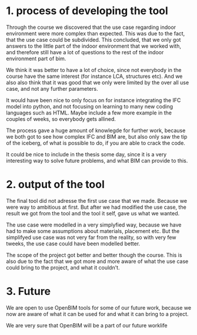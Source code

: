


# 1. process of developing the tool

Through the course we discovered that the use case regarding indoor environment were more complex than expected. This was due to the fact, that the use case could be subdivided. This concluded, that we only got answers to the little part of the indoor environment that we worked with, and therefore still have a lot of questions to the rest of the indoor environment part of bim.

We think it was better to have a lot of choice, since not everybody in the course have the same interest (for instance LCA, structures etc). And we also also think that it was good that we only were limited by the over all use case, and not any further parameters. 

It would have been nice to only focus on for instance integrating the IFC model into python, and not focusing on learning to many new coding languages such as HTML. Maybe include a few more example in the couples of weeks, so everybody gets allined. 

The process gave a huge amount of knowlegde for further work, because we both got to see how complex IFC and BIM are, but also only saw the tip of the iceberg, of what is possible to do, if you are able to crack the code.

It could be nice to include in the thesis some day, since it is a very interesting way to solve future problems, and what BIM can provide to this. 


# 2. output of the tool

The final tool did not adresse the first use case that we made. Because we were way to ambitious at first. But after we had modified the use case, the result we got from the tool and the tool it self, gave us what we wanted.

The use case were modelled in a very simplyfied way, because we have had to make some assumptions about materials, placement etc. But the simplifyed use case was not very far from the reality, so with very few tweeks, the use case could have been modelled better.  

The scope of the project got better and better though the course. This is also due to the fact that we got more and more aware of what the use case could bring to the project, and what it couldn't.

# 3. Future

We are open to use OpenBIM tools for some of our future work, because we now are aware of what it can be used for and what it can bring to a project.

We are very sure that OpenBIM will be a part of our future worklife


